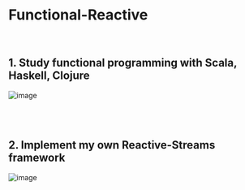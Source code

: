 # Functional-Reactive
<br>

## 1. Study functional programming with Scala, Haskell, Clojure 

![image](https://user-images.githubusercontent.com/38183241/50036564-06ea2200-004d-11e9-8785-8453a497b603.png)

<br>
<br>


## 2. Implement my own Reactive-Streams framework

![image](https://user-images.githubusercontent.com/38183241/50036449-5f6cef80-004c-11e9-983d-e5db978c49f6.png)

